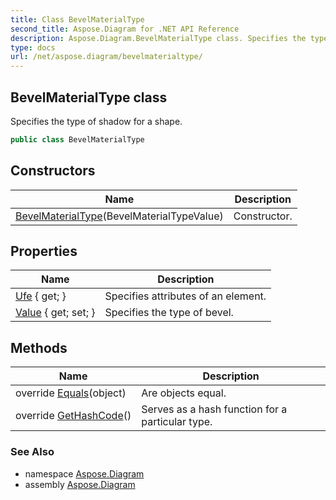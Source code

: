```yaml
---
title: Class BevelMaterialType
second_title: Aspose.Diagram for .NET API Reference
description: Aspose.Diagram.BevelMaterialType class. Specifies the type of shadow for a shape
type: docs
url: /net/aspose.diagram/bevelmaterialtype/
---
```

## BevelMaterialType class

Specifies the type of shadow for a shape.

```csharp
public class BevelMaterialType
```

## Constructors

| Name | Description |
| --- | --- |
| [BevelMaterialType](bevelmaterialtype/)(BevelMaterialTypeValue) | Constructor. |

## Properties

| Name | Description |
| --- | --- |
| [Ufe](../../aspose.diagram/bevelmaterialtype/ufe/) { get; } | Specifies attributes of an element. |
| [Value](../../aspose.diagram/bevelmaterialtype/value/) { get; set; } | Specifies the type of bevel. |

## Methods

| Name | Description |
| --- | --- |
| override [Equals](../../aspose.diagram/bevelmaterialtype/equals/)(object) | Are objects equal. |
| override [GetHashCode](../../aspose.diagram/bevelmaterialtype/gethashcode/)() | Serves as a hash function for a particular type. |

### See Also

* namespace [Aspose.Diagram](../../aspose.diagram/)
* assembly [Aspose.Diagram](../../)


